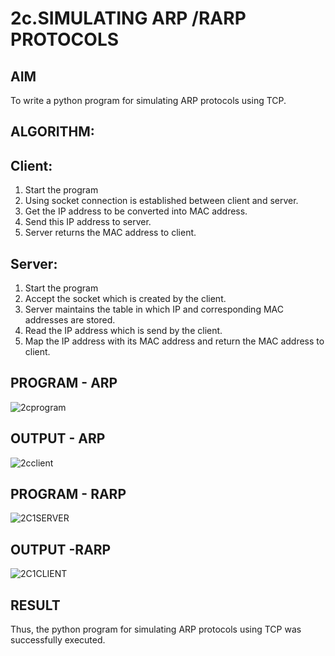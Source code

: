 # 2c.SIMULATING ARP /RARP PROTOCOLS
## AIM
To write a python program for simulating ARP protocols using TCP.
## ALGORITHM:
## Client:
1. Start the program
2. Using socket connection is established between client and server.
3. Get the IP address to be converted into MAC address.
4. Send this IP address to server.
5. Server returns the MAC address to client.
## Server:
1. Start the program
2. Accept the socket which is created by the client.
3. Server maintains the table in which IP and corresponding MAC addresses are
stored.
4. Read the IP address which is send by the client.
5. Map the IP address with its MAC address and return the MAC address to client.

## PROGRAM - ARP
![2cprogram](https://github.com/user-attachments/assets/6b86a0d2-f8b2-4a27-8531-7918d2b480b8)

## OUTPUT - ARP
![2cclient](https://github.com/user-attachments/assets/7268262c-8726-48c9-b89b-4213de3921c7)


## PROGRAM - RARP
![2C1SERVER](https://github.com/user-attachments/assets/409efd6e-8630-42dc-ba0b-8a8ecdcf079d)

## OUTPUT -RARP
![2C1CLIENT](https://github.com/user-attachments/assets/8a05bd76-b885-4bdd-ad05-842bef925f09)

## RESULT
Thus, the python program for simulating ARP protocols using TCP was successfully 
executed.
